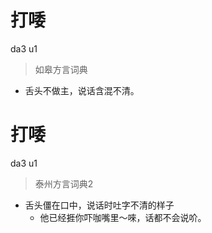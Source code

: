 # 打唩
da3 u1
> 如皋方言词典
- 舌头不做主，说话含混不清。

# 打唩
da3 u1
> 泰州方言词典2
- 舌头僵在口中，说话时吐字不清的样子
  - 他已经捱你吓咖嘴里～唻，话都不会说吤。

